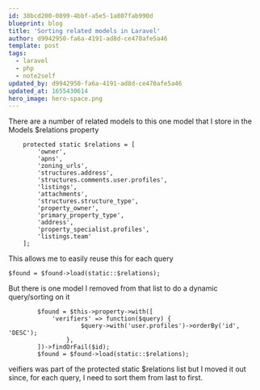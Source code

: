 ```yaml
---
id: 38bcd200-0899-4bbf-a5e5-1a807fab990d
blueprint: blog
title: 'Sorting related models in Laravel'
author: d9942950-fa6a-4191-ad8d-ce470afe5a46
template: post
tags:
  - laravel
  - php
  - note2self
updated_by: d9942950-fa6a-4191-ad8d-ce470afe5a46
updated_at: 1655430614
hero_image: hero-space.png
---
```

There are a number of related models to this one model that I store in the Models $relations property

~~~
    protected static $relations = [
        'owner',
        'apns',
        'zoning_urls',
        'structures.address',
        'structures.comments.user.profiles',
        'listings',
        'attachments',
        'structures.structure_type',
        'property_owner',
        'primary_property_type',
        'address',
        'property_specialist.profiles',
        'listings.team'
    ];
~~~

This allows me to easily reuse this for each query

~~~
$found = $found->load(static::$relations);
~~~

But there is one model I removed from that list to do a dynamic query/sorting on it

~~~
        $found = $this->property->with([
            'verifiers' => function($query) {
                    $query->with('user.profiles')->orderBy('id', 'DESC');
                },
        ])->findOrFail($id);
        $found = $found->load(static::$relations);
~~~

veifiers was part of the protected static $relations list but I moved it out since, for each query, I need to sort them from last to first.
